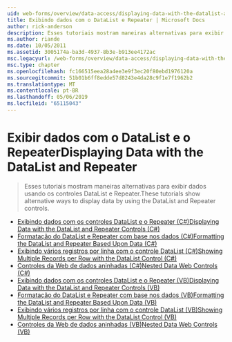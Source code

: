 ```yaml
---
uid: web-forms/overview/data-access/displaying-data-with-the-datalist-and-repeater/index
title: Exibindo dados com o DataList e Repeater | Microsoft Docs
author: rick-anderson
description: Esses tutoriais mostram maneiras alternativas para exibir dados usando os controles DataList e Repeater.
ms.author: riande
ms.date: 10/05/2011
ms.assetid: 3005174a-ba3d-4937-8b3e-b913ee4172ac
msc.legacyurl: /web-forms/overview/data-access/displaying-data-with-the-datalist-and-repeater
msc.type: chapter
ms.openlocfilehash: fc166515eea28a4ee3e9f3ec20f80ebd1976120a
ms.sourcegitcommit: 51b01b6ff8edde57d8243e4da28c9f1e7f1962b2
ms.translationtype: MT
ms.contentlocale: pt-BR
ms.lasthandoff: 05/06/2019
ms.locfileid: "65115043"
---
```

# <a name="displaying-data-with-the-datalist-and-repeater"></a><span data-ttu-id="3025c-103">Exibir dados com o DataList e o Repeater</span><span class="sxs-lookup"><span data-stu-id="3025c-103">Displaying Data with the DataList and Repeater</span></span>

> <span data-ttu-id="3025c-104">Esses tutoriais mostram maneiras alternativas para exibir dados usando os controles DataList e Repeater.</span><span class="sxs-lookup"><span data-stu-id="3025c-104">These tutorials show alternative ways to display data by using the DataList and Repeater controls.</span></span>

- [<span data-ttu-id="3025c-105">Exibindo dados com os controles DataList e o Repeater (C#)</span><span class="sxs-lookup"><span data-stu-id="3025c-105">Displaying Data with the DataList and Repeater Controls (C#)</span></span>](displaying-data-with-the-datalist-and-repeater-controls-cs.md)
- [<span data-ttu-id="3025c-106">Formatação do DataList e Repeater com base nos dados (C#)</span><span class="sxs-lookup"><span data-stu-id="3025c-106">Formatting the DataList and Repeater Based Upon Data (C#)</span></span>](formatting-the-datalist-and-repeater-based-upon-data-cs.md)
- [<span data-ttu-id="3025c-107">Exibindo vários registros por linha com o controle DataList (C#)</span><span class="sxs-lookup"><span data-stu-id="3025c-107">Showing Multiple Records per Row with the DataList Control (C#)</span></span>](showing-multiple-records-per-row-with-the-datalist-control-cs.md)
- [<span data-ttu-id="3025c-108">Controles da Web de dados aninhadas (C#)</span><span class="sxs-lookup"><span data-stu-id="3025c-108">Nested Data Web Controls (C#)</span></span>](nested-data-web-controls-cs.md)
- [<span data-ttu-id="3025c-109">Exibindo dados com os controles DataList e o Repeater (VB)</span><span class="sxs-lookup"><span data-stu-id="3025c-109">Displaying Data with the DataList and Repeater Controls (VB)</span></span>](displaying-data-with-the-datalist-and-repeater-controls-vb.md)
- [<span data-ttu-id="3025c-110">Formatação do DataList e Repeater com base nos dados (VB)</span><span class="sxs-lookup"><span data-stu-id="3025c-110">Formatting the DataList and Repeater Based Upon Data (VB)</span></span>](formatting-the-datalist-and-repeater-based-upon-data-vb.md)
- [<span data-ttu-id="3025c-111">Exibindo vários registros por linha com o controle DataList (VB)</span><span class="sxs-lookup"><span data-stu-id="3025c-111">Showing Multiple Records per Row with the DataList Control (VB)</span></span>](showing-multiple-records-per-row-with-the-datalist-control-vb.md)
- [<span data-ttu-id="3025c-112">Controles da Web de dados aninhadas (VB)</span><span class="sxs-lookup"><span data-stu-id="3025c-112">Nested Data Web Controls (VB)</span></span>](nested-data-web-controls-vb.md)
